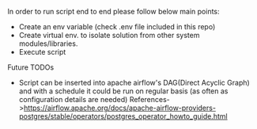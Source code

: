 In order to run script end to end please follow below main points:
- Create an env variable (check .env file included in this repo)
- Create virtual env. to isolate solution from other system modules/libraries.
- Execute script

Future TODOs
- Script can be inserted into apache airflow's DAG(Direct Acyclic Graph) and with a schedule it could be run on regular basis (as often as configuration details are needed)
References->https://airflow.apache.org/docs/apache-airflow-providers-postgres/stable/operators/postgres_operator_howto_guide.html
   